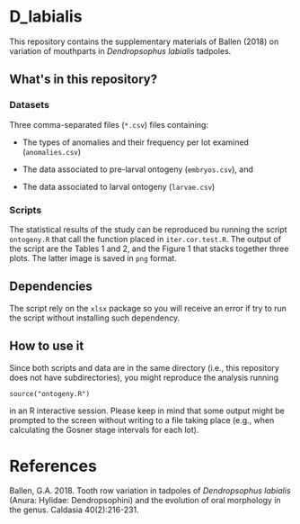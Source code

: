 # D_labialis

This repository contains the supplementary materials of Ballen (2018) on variation of mouthparts in _Dendropsophus labialis_ tadpoles.

## What's in this repository?

### Datasets

Three comma-separated files (`*.csv`) files containing: 

- The types of anomalies and their frequency per lot examined (`anomalies.csv`)

- The data associated to pre-larval ontogeny (`embryos.csv`), and

- The data associated to larval ontogeny (`larvae.csv`)

### Scripts

The statistical results of the study can be reproduced bu running the script `ontogeny.R` that call the function placed in `iter.cor.test.R`. The output of the script are the Tables 1 and 2, and the Figure 1 that stacks together three plots. The latter image is saved in `png` format.

## Dependencies

The script rely on the `xlsx` package so you will receive an error if try to run the script without installing such dependency. 

## How to use it

Since both scripts and data are in the same directory (i.e., this repository does not have subdirectories), you might reproduce the analysis running

```{R}
source("ontogeny.R")
```
 in an R interactive session. Please keep in mind that some output might be prompted to the screen without writing to a file taking place (e.g., when calculating the Gosner stage intervals for each lot).

# References

Ballen, G.A. 2018. Tooth row variation in tadpoles of *Dendropsophus labialis* (Anura: Hylidae: Dendropsophini) and the evolution of oral morphology in the genus. Caldasia 40(2):216-231.
